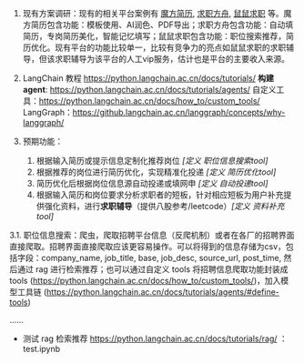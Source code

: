 1. 现有方案调研：现有的相关平台案例有 [魔方简历](https://magicv.art/zh), [求职方舟](https://www.qiuzhifangzhou.com/), [鼠鼠求职](https://www.shushuqiuzhi.com/) 等。魔方简历包含功能：模板使用、AI润色、PDF导出；求职方舟包含功能：自动填简历，专岗简历美化，智能记忆填写；鼠鼠求职包含功能：职位搜索推荐，简历优化。现有平台的功能比较单一，比较有竞争力的亮点如鼠鼠求职的求职辅导，但该求职辅导为该平台的人工vip服务，估计也是平台的主要收入来源。

2. LangChain 教程
    https://python.langchain.ac.cn/docs/tutorials/
    **构建agent**: https://python.langchain.ac.cn/docs/tutorials/agents/
    自定义工具：https://python.langchain.ac.cn/docs/how_to/custom_tools/
    LangGraph：https://github.langchain.ac.cn/langgraph/concepts/why-langgraph/

3. 预期功能：
    1. 根据输入简历或提示信息定制化推荐岗位 *[定义 职位信息搜索tool]*
    1. 根据推荐的岗位进行简历优化，实现精准化投递 *[定义 简历优化tool]*
    1. 简历优化后根据岗位信息源自动投递或填网申 *[定义 自动投递tool]*
    1. 根据输入简历和岗位要求分析求职者的短板，针对相应短板为用户补充提供强化资料，进行**求职辅导**（提供八股参考/leetcode）*[定义 资料补充tool]*

3.1. 职位信息搜索：爬虫，爬取招聘平台信息（反爬机制）或者在各厂的招聘界面直接爬取。招聘界面直接爬取应该更容易操作。可以将得到的信息存储为csv，包括字段：company_name, job_title, base, job_desc, source_url, post_time, 然后通过 rag 进行检索推荐；也可以通过自定义 tools 将招聘信息爬取功能封装成 tools (https://python.langchain.ac.cn/docs/how_to/custom_tools/)，加入模型工具链 (https://python.langchain.ac.cn/docs/tutorials/agents/#define-tools)

......

- 测试 rag 检索推荐 https://python.langchain.ac.cn/docs/tutorials/rag/ ： test.ipynb
